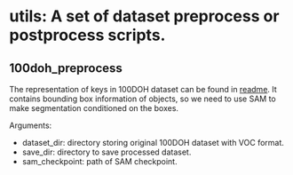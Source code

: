 # utils: A set of dataset preprocess or postprocess scripts.
## 100doh_preprocess
The representation of keys in 100DOH dataset can be found in [readme](https://fouheylab.eecs.umich.edu/~dandans/projects/100DOH/downloads/README_100K.md).
It contains bounding box information of objects, so we need to use SAM to make segmentation conditioned on the boxes.

Arguments:
+ dataset_dir: directory storing original 100DOH dataset with VOC format.
+ save_dir: directory to save processed dataset.
+ sam_checkpoint: path of SAM checkpoint.
